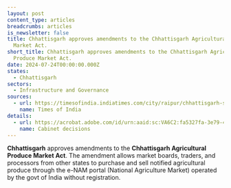```yaml
---
layout: post
content_type: articles
breadcrumbs: articles
is_newsletter: false
title: Chhattisgarh approves amendments to the Chhattisgarh Agricultural Produce
  Market Act.
short_title: Chhattisgarh approves amendments to the Chhattisgarh Agricultural
  Produce Market Act.
date: 2024-07-24T00:00:00.000Z
states:
  - Chhattisgarh
sectors:
  - Infrastructure and Governance
sources:
  - url: https://timesofindia.indiatimes.com/city/raipur/chhattisgarh-state-cabinet-approves-amendments-to-agriculture-act/articleshow/111874521.cms
    name: Times of India
details:
  - url: https://acrobat.adobe.com/id/urn:aaid:sc:VA6C2:fa5327fa-3e79-408a-ae7e-ce2774be5022
    name: Cabinet decisions
---
```

**Chhattisgarh** approves amendments to the **Chhattisgarh Agricultural Produce Market Act**. The amendment allows market boards, traders, and processors from other states to purchase and sell notified agricultural produce through the e-NAM portal (National Agriculture Market) operated by the govt of India without registration.
